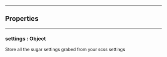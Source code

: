

-----------------------------
## Properties
-----------------------------

### settings : Object
Store all the sugar settings grabed from your scss settings



